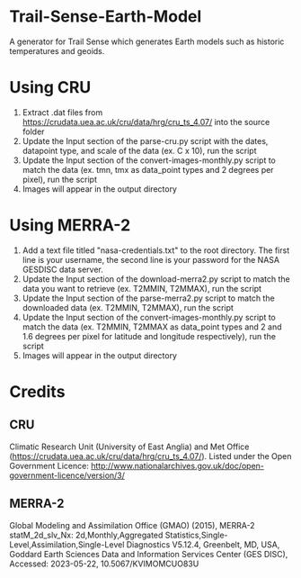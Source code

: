 # Trail-Sense-Earth-Model
A generator for Trail Sense which generates Earth models such as historic temperatures and geoids.

# Using CRU
1. Extract .dat files from https://crudata.uea.ac.uk/cru/data/hrg/cru_ts_4.07/ into the source folder
2. Update the Input section of the parse-cru.py script with the dates, datapoint type, and scale of the data (ex. C x 10), run the script
3. Update the Input section of the convert-images-monthly.py script to match the data (ex. tmn, tmx as data_point types and 2 degrees per pixel), run the script
4. Images will appear in the output directory

# Using MERRA-2
1. Add a text file titled "nasa-credentials.txt" to the root directory. The first line is your username, the second line is your password for the NASA GESDISC data server.
2. Update the Input section of the download-merra2.py script to match the data you want to retrieve (ex. T2MMIN, T2MMAX), run the script
3. Update the Input section of the parse-merra2.py script to match the downloaded data (ex. T2MMIN, T2MMAX), run the script
4. Update the Input section of the convert-images-monthly.py script to match the data (ex. T2MMIN, T2MMAX as data_point types and 2 and 1.6 degrees per pixel for latitude and longitude respectively), run the script
5. Images will appear in the output directory

# Credits
## CRU
Climatic Research Unit (University of East Anglia) and Met Office (https://crudata.uea.ac.uk/cru/data/hrg/cru_ts_4.07/). Listed under the Open Government Licence: http://www.nationalarchives.gov.uk/doc/open-government-licence/version/3/

## MERRA-2
Global Modeling and Assimilation Office (GMAO) (2015), MERRA-2 statM_2d_slv_Nx: 2d,Monthly,Aggregated Statistics,Single-Level,Assimilation,Single-Level Diagnostics V5.12.4, Greenbelt, MD, USA, Goddard Earth Sciences Data and Information Services Center (GES DISC), Accessed: 2023-05-22, 10.5067/KVIMOMCUO83U


